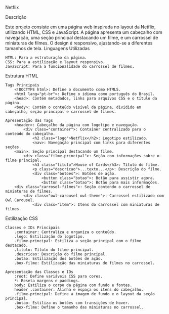 Netflix

Descrição

Este projeto consiste em uma página web inspirada no layout da Netflix, utilizando HTML, CSS e JavaScript. A página apresenta um cabeçalho com navegação, uma seção principal destacando um filme, e um carrossel de miniaturas de filmes. O design é responsivo, ajustando-se a diferentes tamanhos de tela.
Linguagens Utilizadas

    HTML: Para a estruturação da página.
    CSS: Para a estilização e layout responsivo.
    JavaScript: Para a funcionalidade do carrossel de filmes.

Estrutura HTML

    Tags Principais
        <!DOCTYPE html>: Define o documento como HTML5.
        <html lang="pt-br">: Define o idioma como português do Brasil.
        <head>: Contém metadados, links para arquivos CSS e o título da página.
        <body>: Contém o conteúdo visível da página, dividido em cabeçalho, seção principal e carrossel de filmes.

    Apresentação das Tags
        <header>: Cabeçalho da página com logotipo e navegação.
            <div class="container">: Container centralizado para o conteúdo do cabeçalho.
                <h2 class="logo">Netflix</h2>: Logotipo estilizado.
                <nav>: Navegação principal com links para diferentes seções.
        <main>: Seção principal destacando um filme.
            <div class="filme-principal">: Seção com informações sobre o filme principal.
                <h3 class="titulo">House of Cards</h3>: Título do filme.
                <p class="descricao">...texto...</p>: Descrição do filme.
                <div class="botoes">: Botões de ação.
                    <button class="botao">: Botão para assistir agora.
                    <button class="botao">: Botão para mais informações.
        <div class="carrosel-filmes">: Seção contendo o carrossel de miniaturas de filmes.
            <div class="owl-carousel owl-theme">: Carrossel estilizado com Owl Carousel.
                <div class="item">: Itens do carrossel com miniaturas de filmes.

Estilização CSS

    Classes e IDs Principais
        .container: Centraliza e organiza o conteúdo.
        .logo: Estilização do logotipo.
        .filme-principal: Estiliza a seção principal com o filme destacado.
        .titulo: Título do filme principal.
        .descricao: Descrição do filme principal.
        .botao: Estilização dos botões de ação.
        .box-filme: Estilização das miniaturas de filmes no carrossel.

    Apresentação das Classes e IDs
        :root: Define variáveis CSS para cores.
        *: Reseta margens e paddings.
        body: Estiliza o corpo da página com fundo e fontes.
        header .container: Alinha e espaça os itens do cabeçalho.
        .filme-principal: Define a imagem de fundo e o layout da seção principal.
        .botao: Estiliza os botões com transições de hover.
        .box-filme: Define o tamanho das miniaturas no carrossel.